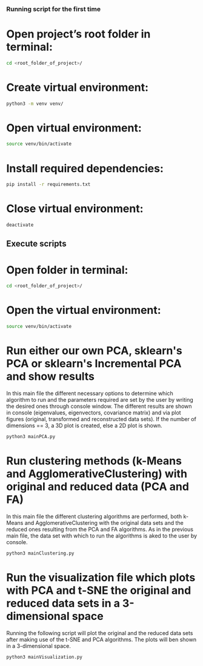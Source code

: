 ### Running script for the first time

# Open project’s root folder in terminal:
 ```bash
cd <root_folder_of_project>/ 
```

# Create virtual environment: 
 ```bash
python3 -m venv venv/ 
```

# Open virtual environment:
 ```bash
source venv/bin/activate 
```

# Install required dependencies: 
```bash
pip install -r requirements.txt 
```

# Close virtual environment: 
```bash
deactivate
```

## Execute scripts
# Open folder in terminal: 
```bash
cd <root_folder_of_project>/
 ```

# Open the virtual environment:
```bash
source venv/bin/activate
```

# Run either our own PCA, sklearn's PCA or sklearn's Incremental PCA and show results
In this main file the different necessary options to determine which algorithm to run and the parameters required
are set by the user by writing the desired ones through console window. The different results are shown in console 
(eigenvalues, eigenvectors, covariance matrix) and via plot figures (original, transformed and reconstructed data sets).
If the number of dimensions == 3, a 3D plot is created, else a 2D plot is shown.
```bash
python3 mainPCA.py
```

# Run clustering methods (k-Means and AgglomerativeClustering) with original and reduced data (PCA and FA)
In this main file the different clustering algorithms are performed, both k-Means and AgglomerativeClustering with
the original data sets and the reduced ones resulting from the PCA and FA algorithms.
As in the previous main file, the data set with which to run the algorithms is aked to the user by console.
```bash
python3 mainClustering.py
```

# Run the visualization file which plots with PCA and t-SNE the original and reduced data sets in a 3-dimensional space
Running the following script will plot the original and the reduced data sets after making use of the t-SNE and PCA
algorithms. The plots will ben shown in a 3-dimensional space.
```bash
python3 mainVisualization.py
```
